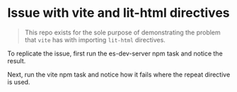 # Issue with vite and lit-html directives

> This repo exists for the sole purpose of demonstrating the problem that `vite` has with importing `lit-html` directives.

To replicate the issue, first run the es-dev-server npm task and notice the result.

Next, run the vite npm task and notice how it fails where the repeat directive is used.

